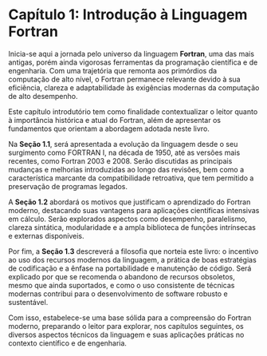 # Capítulo 1: Introdução à Linguagem Fortran

Inicia-se aqui a jornada pelo universo da linguagem **Fortran**, uma das mais antigas, porém ainda vigorosas ferramentas da programação científica e de engenharia. Com uma trajetória que remonta aos primórdios da computação de alto nível, o Fortran permanece relevante devido à sua eficiência, clareza e adaptabilidade às exigências modernas da computação de alto desempenho.

Este capítulo introdutório tem como finalidade contextualizar o leitor quanto à importância histórica e atual do Fortran, além de apresentar os fundamentos que orientam a abordagem adotada neste livro.

Na **Seção 1.1**, será apresentada a evolução da linguagem desde o seu surgimento como FORTRAN I, na década de 1950, até as versões mais recentes, como Fortran 2003 e 2008. Serão discutidas as principais mudanças e melhorias introduzidas ao longo das revisões, bem como a característica marcante da compatibilidade retroativa, que tem permitido a preservação de programas legados.

A **Seção 1.2** abordará os motivos que justificam o aprendizado do Fortran moderno, destacando suas vantagens para aplicações científicas intensivas em cálculo. Serão explorados aspectos como desempenho, paralelismo, clareza sintática, modularidade e a ampla biblioteca de funções intrínsecas e externas disponíveis.

Por fim, a **Seção 1.3** descreverá a filosofia que norteia este livro: o incentivo ao uso dos recursos modernos da linguagem, a prática de boas estratégias de codificação e a ênfase na portabilidade e manutenção de código. Será explicado por que se recomenda o abandono de recursos obsoletos, mesmo que ainda suportados, e como o uso consistente de técnicas modernas contribui para o desenvolvimento de software robusto e sustentável.

Com isso, estabelece-se uma base sólida para a compreensão do Fortran moderno, preparando o leitor para explorar, nos capítulos seguintes, os diversos aspectos técnicos da linguagem e suas aplicações práticas no contexto científico e de engenharia.
